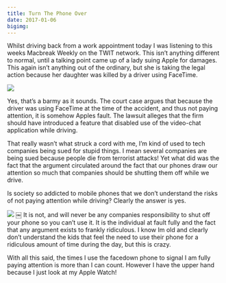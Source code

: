 ```yaml
---
title: Turn The Phone Over
date: 2017-01-06
bigimg:
---
```

Whilst driving back from a work appointment today I was listening to this weeks Macbreak Weekly on the TWIT network. This isn’t anything different to normal, until a talking point came up of a lady suing Apple for damages. This again isn’t anything out of the ordinary, but she is taking the legal action because her daughter was killed by a driver using FaceTime.

![][image-1]

Yes, that’s a barmy as it sounds. The court case argues that because the driver was using FaceTime at the time of the accident, and thus not paying attention, it is somehow Apples fault. The lawsuit alleges that the firm should have introduced a feature that disabled use of the video-chat application while driving.

That really wasn’t what struck a cord with me, I’m kind of used to tech companies being sued for stupid things. I mean several companies are being sued because people die from terrorist attacks! Yet what did was the fact that the argument circulated around the fact that our phones draw our attention so much that companies should be shutting them off while we drive.

Is society so addicted to mobile phones that we don’t understand the risks of not paying attention while driving? Clearly the answer is yes.

![][image-2]
￼
It is not, and will never be any companies responsibility to shut off your phone so you can’t use it. It is the individual at fault fully and the fact that any argument exists to frankly ridiculous. I know Im old and clearly don’t understand the kids that feel the need to use their phone for a ridiculous amount of time during the day, but this is crazy.

With all this said, the times I use the facedown phone to signal I am fully paying attention is more than I can count. However I have the upper hand because I just look at my Apple Watch!

[image-1]:	https://cdn-images-1.medium.com/max/800/1*EXb4QCr9BXHIxy47Eg2chA.jpeg
[image-2]:	https://cdn-images-1.medium.com/max/800/1*eO_kCrh7n_A1Zv-2Rk-xSA.jpeg
